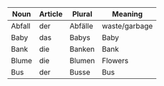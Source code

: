 | Noun   | Article | Plural  | Meaning       |
| ------ | ------- | ------- | ------------- |
| Abfall | der     | Abfälle | waste/garbage |
| Baby   | das     | Babys   | Baby          |
| Bank   | die     | Banken  | Bank          |
| Blume  | die     | Blumen  | Flowers       |
| Bus    | der     | Busse   | Bus           |
